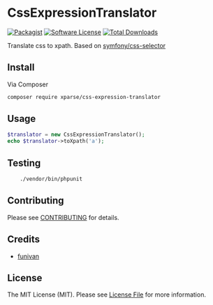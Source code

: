 # CssExpressionTranslator

[![Packagist](https://img.shields.io/packagist/v/xparse/css-expression-translator.svg)](https://packagist.org/packages/xparse/css-expression-translator)
[![Software License](https://img.shields.io/badge/license-MIT-brightgreen.svg?style=flat-square)](LICENSE.md)
[![Total Downloads](https://img.shields.io/packagist/dt/xparse/css-expression-translator.svg?style=flat-square)](https://packagist.org/packages/xparse/css-expression-translator)

Translate css to xpath. Based on [symfony/css-selector](https://github.com/symfony/css-selector)


## Install

Via Composer

``` bash
composer require xparse/css-expression-translator
```

## Usage

``` php
$translator = new CssExpressionTranslator();
echo $translator->toXpath('a');
```

## Testing

``` bash
    ./vendor/bin/phpunit
```

## Contributing

Please see [CONTRIBUTING](https://github.com/Xparse/CssExpressionTranslator/blob/master/CONTRIBUTING.md) for details.


## Credits

- [funivan](https://github.com/funivan)

## License

The MIT License (MIT). Please see [License File](LICENSE.md) for more information.
